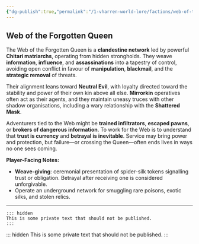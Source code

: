 ```yaml
---
{"dg-publish":true,"permalink":"/1-vharren-world-lore/factions/web-of-the-forgotten-queen/"}
---
```


##  **Web of the Forgotten Queen**

The Web of the Forgotten Queen is a **clandestine network** led by powerful **Chitari matriarchs**, operating from hidden strongholds. They weave **information**, **influence**, and **assassinations** into a tapestry of control, avoiding open conflict in favour of **manipulation**, **blackmail**, and the **strategic removal** of threats.

Their alignment leans toward **Neutral Evil**, with loyalty directed toward the stability and power of their own kin above all else. **Mirrorkin** operatives often act as their agents, and they maintain uneasy truces with other shadow organisations, including a wary relationship with the **Shattered Mask**.

Adventurers tied to the Web might be **trained infiltrators**, **escaped pawns**, or **brokers of dangerous information**. To work for the Web is to understand that **trust is currency** and **betrayal is inevitable**. Service may bring power and protection, but failure—or crossing the Queen—often ends lives in ways no one sees coming.

**Player-Facing Notes:**

- **Weave-giving**: ceremonial presentation of spider-silk tokens signalling trust or obligation. Betrayal after receiving one is considered unforgivable.
- Operate an underground network for smuggling rare poisons, exotic silks, and stolen relics.
    

---
```
::: hidden
This is some private text that should not be published.
:::
```

::: hidden
This is some private text that should not be published.
:::